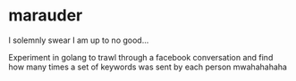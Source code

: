 # marauder
I solemnly swear I am up to no good...

Experiment in golang to trawl through a facebook conversation and find how many times a set of keywords was sent by each person mwahahahaha
